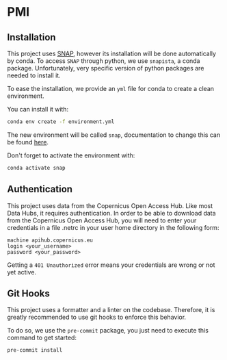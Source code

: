 # PMI

## Installation

This project uses [SNAP](https://step.esa.int/main/download/snap-download/), however its installation will be done automatically by conda.
To access `SNAP` through python, we use `snapista`, a conda package.
Unfortunately, very specific version of python packages are needed to install it.

To ease the installation, we provide an `yml` file for conda to create a clean environment.

You can install it with:

```bash
conda env create -f environment.yml
```

The new environment will be called `snap`, documentation to change this can be found [here](https://conda.io/projects/conda/en/latest/user-guide/tasks/manage-environments.html#creating-an-environment-from-an-environment-yml-file).

Don't forget to activate the environment with:

```bash
conda activate snap
```

## Authentication

This project uses data from the Copernicus Open Access Hub.
Like most Data Hubs, it requires authentication.
In order to be able to download data from the Copernicus Open Access Hub, you will need to enter your credentials in a file .netrc in your user home directory in the following form:

```
machine apihub.copernicus.eu
login <your_username>
password <your_password>
```

Getting a `401 Unauthorized` error means your credentials are wrong or not yet active.

## Git Hooks

This project uses a formatter and a linter on the codebase.
Therefore, it is greatly recommended to use git hooks to enforce this behavior.

To do so, we use the `pre-commit` package, you just need to execute this command to get started:

```bash
pre-commit install
```
